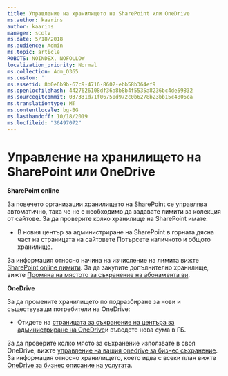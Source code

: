 ```yaml
---
title: Управление на хранилището на SharePoint или OneDrive
ms.author: kaarins
author: kaarins
manager: scotv
ms.date: 5/18/2018
ms.audience: Admin
ms.topic: article
ROBOTS: NOINDEX, NOFOLLOW
localization_priority: Normal
ms.collection: Adm_O365
ms.custom: ''
ms.assetid: 8b0e6b9b-67c9-4716-8602-ebb58b364ef9
ms.openlocfilehash: 4427626108df36a8b8b4f5535a8236bc4de59832
ms.sourcegitcommit: 037331d71f06750d972c0b6278b23bb15c4806ca
ms.translationtype: MT
ms.contentlocale: bg-BG
ms.lasthandoff: 10/18/2019
ms.locfileid: "36497072"
---
```

# <a name="manage-your-sharepoint-or-onedrive-storage"></a>Управление на хранилището на SharePoint или OneDrive

 **SharePoint online**
  
За повечето организации хранилището на SharePoint се управлява автоматично, така че не е необходимо да задавате лимити за колекция от сайтове. За да проверите колко хранилище на SharePoint имате:
  
- В новия център за администриране на SharePoint в горната дясна част на страницата на сайтовете Потърсете наличното и общото хранилище.
    
За информация относно начина на изчисление на лимита вижте [SharePoint online лимити](https://go.microsoft.com/fwlink/p/?LinkID=856113). За да закупите допълнително хранилище, вижте [Промяна на мястото за съхранение на абонамента ви](https://go.microsoft.com/fwlink/?linkid=866428).
  
 **OneDrive**
  
За да промените хранилището по подразбиране за нови и съществуващи потребители на OneDrive:
  
- Отидете на [страницата за съхранение на центъра за администриране на OneDrive](https://admin.onedrive.com/?v=StorageSettings)и въведете нова сума в ГБ.
    
За да проверите колко място за съхранение използвате в своя OneDrive, вижте [управление на вашия onedrive за бизнес съхранение](https://go.microsoft.com/fwlink/?linkid=866429). За информация относно хранилището, което идва с всеки план вижте [OneDrive за бизнес описание на услугата](https://go.microsoft.com/fwlink/p/?LinkID=826071).
  

